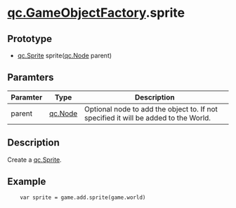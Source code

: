 # [qc.GameObjectFactory](GameObjectFactory.md).sprite

## Prototype
* [qc.Sprite](CSprite.md) sprite([qc.Node](CNode.md) parent)

## Paramters
| Paramter | Type | Description |
| ----------- | ----------- | ----------- |
| parent | [qc.Node](CNode.md) | Optional node to add the object to. If not specified it will be added to the World. |

## Description
Create a [qc.Sprite](CSprite.md).

## Example
````
    var sprite = game.add.sprite(game.world)
````
